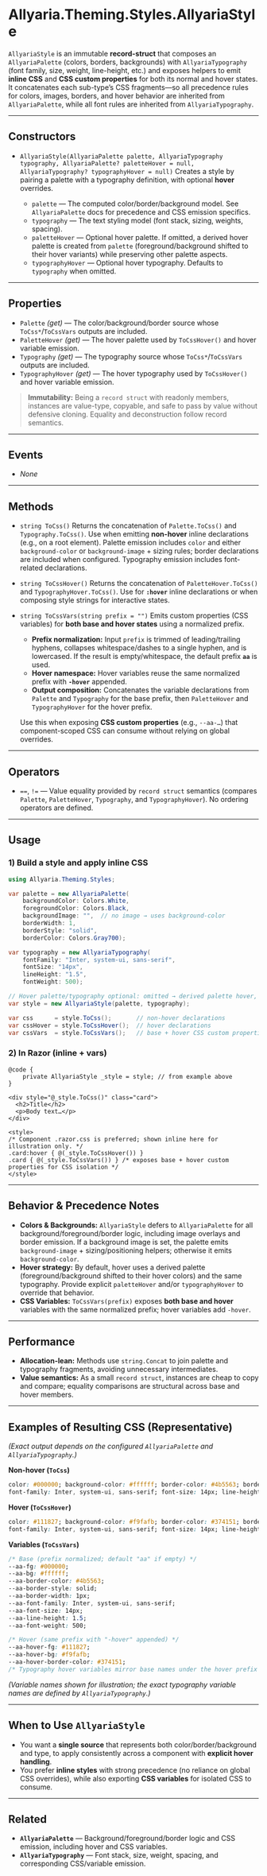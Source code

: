 # Allyaria.Theming.Styles.AllyariaStyle

`AllyariaStyle` is an immutable **record-struct** that composes an `AllyariaPalette` (colors, borders, backgrounds) with
`AllyariaTypography` (font family, size, weight, line-height, etc.) and exposes helpers to emit **inline CSS** and **CSS
custom properties** for both its normal and hover states. It concatenates each sub-type’s CSS fragments—so all
precedence rules for colors, images, borders, and hover behavior are inherited from `AllyariaPalette`, while all
font rules are inherited from `AllyariaTypography`.

---

## Constructors

* `AllyariaStyle(AllyariaPalette palette, AllyariaTypography typography, AllyariaPalette? paletteHover = null, AllyariaTypography? typographyHover = null)`
Creates a style by pairing a palette with a typography definition, with optional **hover** overrides.

    * `palette` — The computed color/border/background model. See `AllyariaPalette` docs for precedence and CSS emission
      specifics.
    * `typography` — The text styling model (font stack, sizing, weights, spacing).
    * `paletteHover` — Optional hover palette. If omitted, a derived hover palette is created from `palette`
      (foreground/background shifted to their hover variants) while preserving other palette aspects.
    * `typographyHover` — Optional hover typography. Defaults to `typography` when omitted.

---

## Properties

* `Palette` *(get)* — The color/background/border source whose `ToCss*`/`ToCssVars` outputs are included.
* `PaletteHover` *(get)* — The hover palette used by `ToCssHover()` and hover variable emission.
* `Typography` *(get)* — The typography source whose `ToCss*`/`ToCssVars` outputs are included.
* `TypographyHover` *(get)* — The hover typography used by `ToCssHover()` and hover variable emission.

> **Immutability:** Being a `record struct` with readonly members, instances are value-type, copyable, and safe to
> pass by value without defensive cloning. Equality and deconstruction follow record semantics.

---

## Events

* *None*

---

## Methods

* `string ToCss()`
  Returns the concatenation of `Palette.ToCss()` and `Typography.ToCss()`.
  Use when emitting **non-hover** inline declarations (e.g., on a root element). Palette emission includes `color` and
  either `background-color` or `background-image` + sizing rules; border declarations are included when configured.
  Typography emission includes font-related declarations.

* `string ToCssHover()`
  Returns the concatenation of `PaletteHover.ToCss()` and `TypographyHover.ToCss()`.
  Use for **`:hover`** inline declarations or when composing style strings for interactive states.

* `string ToCssVars(string prefix = "")`
  Emits custom properties (CSS variables) for **both base and hover states** using a normalized prefix.

    * **Prefix normalization:** Input `prefix` is trimmed of leading/trailing hyphens, collapses whitespace/dashes to a
      single hyphen, and is lowercased. If the result is empty/whitespace, the default prefix **`aa`** is used.
    * **Hover namespace:** Hover variables reuse the same normalized prefix with **`-hover`** appended.
    * **Output composition:** Concatenates the variable declarations from `Palette` and `Typography` for the base
      prefix,
      then `PaletteHover` and `TypographyHover` for the hover prefix.

  Use this when exposing **CSS custom properties** (e.g., `--aa-…`) that component-scoped CSS can consume without
  relying
  on global overrides.

---

## Operators

* `==`, `!=` — Value equality provided by `record struct` semantics (compares `Palette`, `PaletteHover`, `Typography`,
  and `TypographyHover`). No ordering operators are defined.

---

## Usage

### 1) Build a style and apply inline CSS

```csharp
using Allyaria.Theming.Styles;

var palette = new AllyariaPalette(
    backgroundColor: Colors.White,
    foregroundColor: Colors.Black,
    backgroundImage: "",  // no image → uses background-color
    borderWidth: 1,
    borderStyle: "solid",
    borderColor: Colors.Gray700);

var typography = new AllyariaTypography(
    fontFamily: "Inter, system-ui, sans-serif",
    fontSize: "14px",
    lineHeight: "1.5",
    fontWeight: 500);

// Hover palette/typography optional: omitted → derived palette hover, same typography by default
var style = new AllyariaStyle(palette, typography);

var css      = style.ToCss();       // non-hover declarations
var cssHover = style.ToCssHover();  // hover declarations
var cssVars  = style.ToCssVars();   // base + hover CSS custom properties
```

### 2) In Razor (inline + vars)

```razor
@code {
    private AllyariaStyle _style = style; // from example above
}

<div style="@_style.ToCss()" class="card">
  <h2>Title</h2>
  <p>Body text…</p>
</div>

<style>
/* Component .razor.css is preferred; shown inline here for illustration only. */
.card:hover { @(_style.ToCssHover()) }
.card { @(_style.ToCssVars()) } /* exposes base + hover custom properties for CSS isolation */
</style>
```

---

## Behavior & Precedence Notes

* **Colors & Backgrounds:** `AllyariaStyle` defers to `AllyariaPalette` for all background/foreground/border logic,
  including image overlays and border emission. If a background image is set, the palette emits `background-image` +
  sizing/positioning helpers; otherwise it emits `background-color`.
* **Hover strategy:** By default, hover uses a derived palette (foreground/background shifted to their hover colors) and
  the same typography. Provide explicit `paletteHover` and/or `typographyHover` to override that behavior.
* **CSS Variables:** `ToCssVars(prefix)` exposes **both base and hover** variables with the same normalized prefix;
  hover
  variables add `-hover`.

---

## Performance

* **Allocation-lean:** Methods use `string.Concat` to join palette and typography fragments, avoiding unnecessary
  intermediates.
* **Value semantics:** As a small `record struct`, instances are cheap to copy and compare; equality comparisons are
  structural across base and hover members.

---

## Examples of Resulting CSS (Representative)

*(Exact output depends on the configured `AllyariaPalette` and `AllyariaTypography`.)*

**Non-hover (`ToCss`)**

```css
color: #000000; background-color: #ffffff; border-color: #4b5563; border-style: solid; border-width: 1px;
font-family: Inter, system-ui, sans-serif; font-size: 14px; line-height: 1.5; font-weight: 500;
```

**Hover (`ToCssHover`)**

```css
color: #111827; background-color: #f9fafb; border-color: #374151; border-style: solid; border-width: 1px;
font-family: Inter, system-ui, sans-serif; font-size: 14px; line-height: 1.5; font-weight: 500;
```

**Variables (`ToCssVars`)**

```css
/* Base (prefix normalized; default "aa" if empty) */
--aa-fg: #000000;
--aa-bg: #ffffff;
--aa-border-color: #4b5563;
--aa-border-style: solid;
--aa-border-width: 1px;
--aa-font-family: Inter, system-ui, sans-serif;
--aa-font-size: 14px;
--aa-line-height: 1.5;
--aa-font-weight: 500;

/* Hover (same prefix with "-hover" appended) */
--aa-hover-fg: #111827;
--aa-hover-bg: #f9fafb;
--aa-hover-border-color: #374151;
/* Typography hover variables mirror base names under the hover prefix */
```

*(Variable names shown for illustration; the exact typography variable names are defined by `AllyariaTypography`.)*

---

## When to Use `AllyariaStyle`

* You want a **single source** that represents both color/border/background and type, to apply consistently across a
  component with **explicit hover handling**.
* You prefer **inline styles** with strong precedence (no reliance on global CSS overrides), while also exporting **CSS
  variables** for isolated CSS to consume.

---

## Related

* **`AllyariaPalette`** — Background/foreground/border logic and CSS emission, including hover and CSS variables.
* **`AllyariaTypography`** — Font stack, size, weight, spacing, and corresponding CSS/variable emission.
